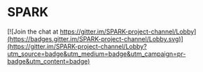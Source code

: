 # SPARK

[![Join the chat at https://gitter.im/SPARK-project-channel/Lobby](https://badges.gitter.im/SPARK-project-channel/Lobby.svg)](https://gitter.im/SPARK-project-channel/Lobby?utm_source=badge&utm_medium=badge&utm_campaign=pr-badge&utm_content=badge)